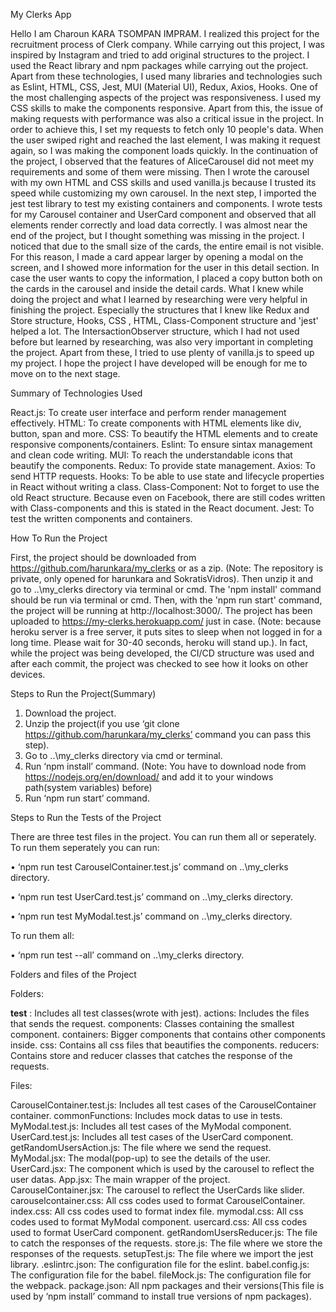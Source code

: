 My Clerks App

Hello I am Charoun KARA TSOMPAN IMPRAM. I realized this project for the recruitment process of Clerk company. While carrying out this project, I was inspired by Instagram and tried to add original structures to the project. I used the React library and npm packages while carrying out the project. Apart from these technologies, I used many libraries and technologies such as Eslint, HTML, CSS, Jest, MUI (Material UI), Redux, Axios, Hooks.
One of the most challenging aspects of the project was responsiveness. I used my CSS skills to make the components responsive. Apart from this, the issue of making requests with performance was also a critical issue in the project. In order to achieve this, I set my requests to fetch only 10 people's data. When the user swiped right and reached the last element, I was making it request again, so I was making the component loads quickly.
In the continuation of the project, I observed that the features of AliceCarousel did not meet my requirements and some of them were missing. Then I wrote the carousel with my own HTML and CSS skills and used vanilla.js because I trusted its speed while customizing my own carousel. In the next step, I imported the jest test library to test my existing containers and components. I wrote tests for my Carousel container and UserCard component and observed that all elements render correctly and load data correctly.
I was almost near the end of the project, but I thought something was missing in the project. I noticed that due to the small size of the cards, the entire email is not visible. For this reason, I made a card appear larger by opening a modal on the screen, and I showed more information for the user in this detail section. In case the user wants to copy the information, I placed a copy button both on the cards in the carousel and inside the detail cards.
What I knew while doing the project and what I learned by researching were very helpful in finishing the project. Especially the structures that I knew like Redux and Store structure, Hooks, CSS , HTML, Class-Component structure and 'jest' helped a lot. The IntersactionObserver structure, which I had not used before but learned by researching, was also very important in completing the project. Apart from these, I tried to use plenty of vanilla.js to speed up my project. I hope the project I have developed will be enough for me to move on to the next stage.


Summary of Technologies Used

React.js: To create user interface and perform render management effectively.
HTML: To create components with HTML elements like div, button, span and more.
CSS: To beautify the HTML elements and to create responsive components/containers.
Eslint: To ensure sintax management and clean code writing.
MUI: To reach the understandable icons that beautify the components.
Redux: To provide state management.
Axios: To send HTTP requests.
Hooks: To be able to use state and lifecycle properties in React without writing a class.
Class-Component: Not to forget to use the old React structure. Because even on Facebook, there are still codes written with Class-components and this is stated in the React document.
Jest: To test the written components and containers.


How To Run the Project

First, the project should be downloaded from https://github.com/harunkara/my_clerks or as a zip. (Note: The repository is private, only opened for harunkara and SokratisVidros). Then unzip it and go to ..\my_clerks directory via terminal or cmd. The 'npm install' command should be run via terminal or cmd. Then, with the 'npm run start' command, the project will be running at http://localhost:3000/.
The project has been uploaded to https://my-clerks.herokuapp.com/ just in case. (Note: because heroku server is a free server, it puts sites to sleep when not logged in for a long time. Please wait for 30-40 seconds, heroku will stand up.). In fact, while the project was being developed, the CI/CD structure was used and after each commit, the project was checked to see how it looks on other devices.


Steps to Run the Project(Summary)

1.	Download the project.
2.	Unzip the project(if you use ‘git clone https://github.com/harunkara/my_clerks’ command you can pass this step).
3.	Go to ..\my_clerks directory via cmd or terminal.
4.	Run ‘npm install’ command. (Note: You have to download node from https://nodejs.org/en/download/ and add it to your windows path(system variables) before)
5.	Run ‘npm run start’ command.


Steps to Run the Tests of the Project

There are three test files in the project. You can run them all or seperately. To run them seperately you can run:

•	‘npm run test CarouselContainer.test.js’ command on ..\my_clerks directory.

•	‘npm run test UserCard.test.js’ command on ..\my_clerks directory.

•	‘npm run test MyModal.test.js’ command on ..\my_clerks directory.

To run them all:

•	‘npm run test --all’ command on ..\my_clerks directory.


Folders and files of the Project

Folders:

__test__ : Includes all test classes(wrote with jest).
actions: Includes the files that sends the request. 
components: Classes containing the smallest component. 
containers: Bigger components that contains other components inside.
css: Contains all css files that beautifies the components. 
reducers: Contains store and reducer classes that catches the response of the requests.

Files:

CarouselContainer.test.js: Includes all test cases of the CarouselContainer container.
commonFunctions: Includes mock datas to use in tests.
MyModal.test.js: Includes all test cases of the MyModal component.
UserCard.test.js: Includes all test cases of the UserCard component.
getRandomUsersAction.js: The file where we send the request.
MyModal.jsx: The modal(pop-up) to see the details of the user.
UserCard.jsx: The component which is used by the carousel to reflect the user datas.
App.jsx: The main wrapper of the project.
CarouselContainer.jsx: The carousel to reflect the UserCards like slider.
carouselcontainer.css: All css codes used to format CarouselContainer.
index.css: All css codes used to format index file.
mymodal.css: All css codes used to format MyModal component.
usercard.css: All css codes used to format UserCard component.
getRandomUsersReducer.js: The file to catch the responses of the requests.
store.js: The file where we store the responses of the requests.
setupTest.js: The file where we import the jest library.
.eslintrc.json: The configuration file for the eslint.
babel.config.js: The configuration file for the babel.
fileMock.js: The configuration file for the webpack.
package.json: All npm packages and their versions(This file is used by ‘npm install’ command to install true versions of npm packages).
